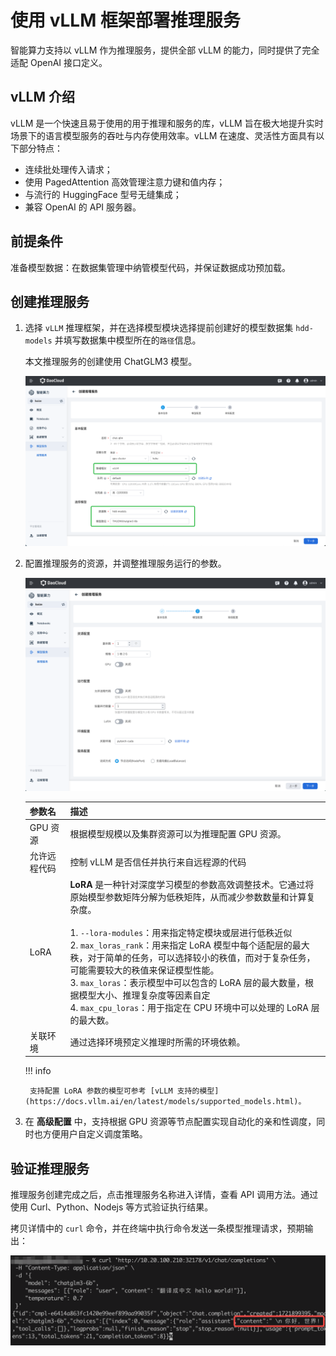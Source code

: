 # 使用 vLLM 框架部署推理服务

智能算力支持以 vLLM 作为推理服务，提供全部 vLLM 的能力，同时提供了完全适配 OpenAI 接口定义。

## vLLM 介绍

vLLM 是一个快速且易于使用的用于推理和服务的库，vLLM 旨在极大地提升实时场景下的语言模型服务的吞吐与内存使用效率。vLLM 在速度、灵活性方面具有以下部分特点：

- 连续批处理传入请求；
- 使用 PagedAttention 高效管理注意力键和值内存；
- 与流行的 HuggingFace 型号无缝集成；
- 兼容 OpenAI 的 API 服务器。

## 前提条件

准备模型数据：在数据集管理中纳管模型代码，并保证数据成功预加载。

## 创建推理服务

1. 选择 `vLLM` 推理框架，并在选择模型模块选择提前创建好的模型数据集 `hdd-models` 并填写数据集中模型所在的`路径`信息。

    本文推理服务的创建使用 ChatGLM3 模型。

    ![模型选择](../../images/vllm-infer-0.png)

2. 配置推理服务的资源，并调整推理服务运行的参数。

    ![数据选择](../../images/vllm-infer-1.png)

    | 参数名 | 描述 |
    | -- | -- |
    | GPU 资源 | 根据模型规模以及集群资源可以为推理配置 GPU 资源。|
    | 允许远程代码 | 控制 vLLM 是否信任并执行来自远程源的代码 |
    | LoRA | **LoRA** 是一种针对深度学习模型的参数高效调整技术。它通过将原始模型参数矩阵分解为低秩矩阵，从而减少参数数量和计算复杂度。 </br> </br>  1. `--lora-modules`：用来指定特定模块或层进行低秩近似  </br>  2. `max_loras_rank`：用来指定 LoRA 模型中每个适配层的最大秩，对于简单的任务，可以选择较小的秩值，而对于复杂任务，可能需要较大的秩值来保证模型性能。 </br> 3. `max_loras`：表示模型中可以包含的 LoRA 层的最大数量，根据模型大小、推理复杂度等因素自定 </br> 4.  `max_cpu_loras`：用于指定在 CPU 环境中可以处理的 LoRA 层的最大数。 |
    | 关联环境 | 通过选择环境预定义推理时所需的环境依赖。|

    !!! info

        支持配置 LoRA 参数的模型可参考 [vLLM 支持的模型](https://docs.vllm.ai/en/latest/models/supported_models.html)。

3. 在 **高级配置** 中，支持根据 GPU 资源等节点配置实现自动化的亲和性调度，同时也方便用户自定义调度策略。

## 验证推理服务

推理服务创建完成之后，点击推理服务名称进入详情，查看 API 调用方法。通过使用 Curl、Python、Nodejs 等方式验证执行结果。

拷贝详情中的 `curl` 命令，并在终端中执行命令发送一条模型推理请求，预期输出：

![推理接口](../../images/vllm-infer-2.png)
